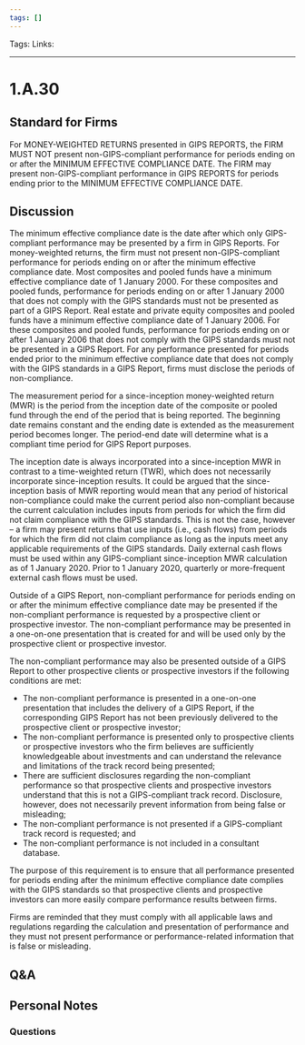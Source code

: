 ```yaml
---
tags: []
---
```

Tags:
Links: 
___
# 1.A.30
## Standard for Firms
For MONEY-WEIGHTED RETURNS presented in GIPS REPORTS, the FIRM MUST NOT present non-GIPS-compliant performance for periods ending on or after the MINIMUM EFFECTIVE COMPLIANCE DATE. The FIRM may present non-GIPS-compliant performance in GIPS REPORTS for periods ending prior to the MINIMUM EFFECTIVE COMPLIANCE DATE.
## Discussion
The minimum effective compliance date is the date after which only GIPS-compliant performance may be presented by a firm in GIPS Reports. For money-weighted returns, the firm must not present non-GIPS-compliant performance for periods ending on or after the minimum effective compliance date. Most composites and pooled funds have a minimum effective compliance date of 1 January 2000. For these composites and pooled funds, performance for periods ending on or after 1 January 2000 that does not comply with the GIPS standards must not be presented as part of a GIPS Report. Real estate and private equity composites and pooled funds have a minimum effective compliance date of 1 January 2006. For these composites and pooled funds, performance for periods ending on or after 1 January 2006 that does not comply with the GIPS standards must not be presented in a GIPS Report. For any performance presented for periods ended prior to the minimum effective compliance date that does not comply with the GIPS standards in a GIPS Report, firms must disclose the periods of non-compliance.

The measurement period for a since-inception money-weighted return (MWR) is the period from the inception date of the composite or pooled fund through the end of the period that is being reported. The beginning date remains constant and the ending date is extended as the measurement period becomes longer. The period-end date will determine what is a compliant time period for GIPS Report purposes.

The inception date is always incorporated into a since-inception MWR in contrast to a time-weighted return (TWR), which does not necessarily incorporate since-inception results. It could be argued that the since-inception basis of MWR reporting would mean that any period of historical non-compliance could make the current period also non-compliant because the current calculation includes inputs from periods for which the firm did not claim compliance with the GIPS standards. This is not the case, however – a firm may present returns that use inputs (i.e., cash flows) from periods for which the firm did not claim compliance as long as the inputs meet any applicable requirements of the GIPS standards. Daily external cash flows must be used within any GIPS-compliant since-inception MWR calculation as of 1 January 2020. Prior to 1 January 2020, quarterly or more-frequent external cash flows must be used.

Outside of a GIPS Report, non-compliant performance for periods ending on or after the minimum effective compliance date may be presented if the non-compliant performance is requested by a prospective client or prospective investor. The non-compliant performance may be presented in a one-on-one presentation that is created for and will be used only by the prospective client or prospective investor.

The non-compliant performance may also be presented outside of a GIPS Report to other prospective clients or prospective investors if the following conditions are met:
- The non-compliant performance is presented in a one-on-one presentation that includes the delivery of a GIPS Report, if the corresponding GIPS Report has not been previously delivered to the prospective client or prospective investor;
- The non-compliant performance is presented only to prospective clients or prospective investors who the firm believes are sufficiently knowledgeable about investments and can understand the relevance and limitations of the track record being presented;
- There are sufficient disclosures regarding the non-compliant performance so that prospective clients and prospective investors understand that this is not a GIPS-compliant track record. Disclosure, however, does not necessarily prevent information from being false or misleading;
- The non-compliant performance is not presented if a GIPS-compliant track record is requested; and
- The non-compliant performance is not included in a consultant database.

The purpose of this requirement is to ensure that all performance presented for periods ending after the minimum effective compliance date complies with the GIPS standards so that prospective clients and prospective investors can more easily compare performance results between firms.

Firms are reminded that they must comply with all applicable laws and regulations regarding the calculation and presentation of performance and they must not present performance or performance-related information that is false or misleading.
## Q&A

## Personal Notes

### Questions